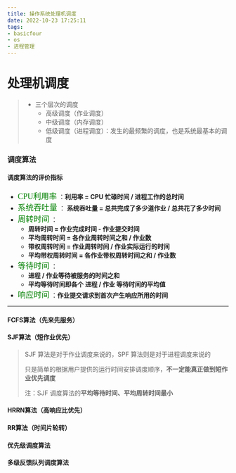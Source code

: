 ```yaml
---
title: 操作系统处理机调度
date: 2022-10-23 17:25:11
tags: 
- basicfour
- os
- 进程管理
---
```


# 处理机调度

> + 三个层次的调度
>   + 高级调度（作业调度）
>   + 中级调度（内存调度）
>   + 低级调度（进程调度）：发生的最频繁的调度，也是系统最基本的调度

### 调度算法

#### 调度算法的评价指标

+ <font color=green face="宋体" size=4>CPU利用率</font> ：**利用率 = CPU 忙碌时间 / 进程工作的总时间**
+ <font color=green face="宋体" size=4>系统吞吐量</font> ： **系统吞吐量  = 总共完成了多少道作业 / 总共花了多少时间**
+ <font color=green face="宋体" size=4>周转时间</font> ： 
  + **周转时间 = 作业完成时间 - 作业提交时间**
  + **平均周转时间 = 各作业周转时间之和 / 作业数**
  + **带权周转时间 = 作业周转时间 / 作业实际运行的时间**
  + **平均带权周转时间 = 各作业带权周转时间之和 / 作业数**
+ <font color=green face="宋体" size=4>等待时间</font> ：
  + **进程 / 作业等待被服务的时间之和**
  + **平均等待时间即各个 进程 / 作业 等待时间的平均值**
+ <font color=green face="宋体" size=4>响应时间</font> ：**作业提交请求到首次产生响应所用的时间**

---

#### FCFS算法（先来先服务）

#### SJF算法（短作业优先）

> SJF 算法是对于作业调度来说的，SPF 算法则是对于进程调度来说的
>
> 只是简单的根据用户提供的运行时间安排调度顺序，**不一定能真正做到短作业优先调度**
>
> 注：SJF 调度算法的**平均等待时间、平均周转时间最小**

#### HRRN算法（高响应比优先）

#### RR算法（时间片轮转）

#### 优先级调度算法

#### 多级反馈队列调度算法
